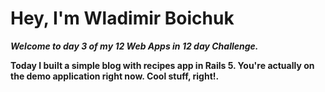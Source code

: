 **<h1>Hey, I'm Wladimir Boichuk</h1>
                                                                                                                                                                                                                                                                                                                                                                                  _<p>Welcome to day 3 of my 12 Web Apps in 12 day Challenge.</p>_
                                                                                                                                                                                                                                                                                                                                                                                  <p>Today I built a simple blog with recipes  app in Rails 5. You're actually on the demo application right now. Cool stuff, right!.</p>**
